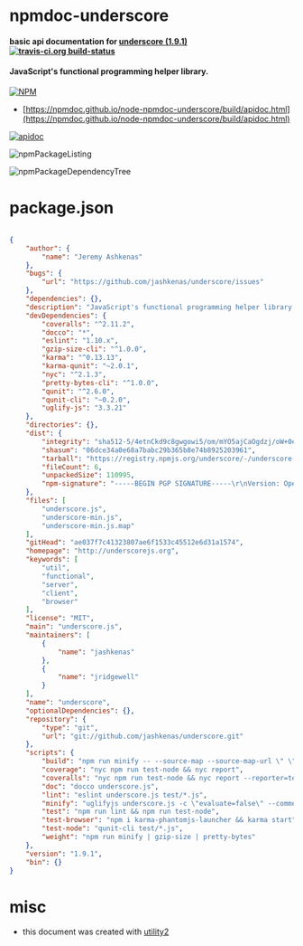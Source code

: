 # npmdoc-underscore

#### basic api documentation for  [underscore (1.9.1)](http://underscorejs.org)  [![travis-ci.org build-status](https://api.travis-ci.org/npmdoc/node-npmdoc-underscore.svg)](https://travis-ci.org/npmdoc/node-npmdoc-underscore)

#### JavaScript's functional programming helper library.

[![NPM](https://nodei.co/npm/underscore.png?downloads=true&downloadRank=true&stars=true)](https://www.npmjs.com/package/underscore)

- [https://npmdoc.github.io/node-npmdoc-underscore/build/apidoc.html](https://npmdoc.github.io/node-npmdoc-underscore/build/apidoc.html)

[![apidoc](https://npmdoc.github.io/node-npmdoc-underscore/build/screenshot.buildCi.browser.%252Ftmp%252Fbuild%252Fapidoc.html.png)](https://npmdoc.github.io/node-npmdoc-underscore/build/apidoc.html)

![npmPackageListing](https://npmdoc.github.io/node-npmdoc-underscore/build/screenshot.npmPackageListing.svg)

![npmPackageDependencyTree](https://npmdoc.github.io/node-npmdoc-underscore/build/screenshot.npmPackageDependencyTree.svg)



# package.json

```json

{
    "author": {
        "name": "Jeremy Ashkenas"
    },
    "bugs": {
        "url": "https://github.com/jashkenas/underscore/issues"
    },
    "dependencies": {},
    "description": "JavaScript's functional programming helper library.",
    "devDependencies": {
        "coveralls": "^2.11.2",
        "docco": "*",
        "eslint": "1.10.x",
        "gzip-size-cli": "^1.0.0",
        "karma": "^0.13.13",
        "karma-qunit": "~2.0.1",
        "nyc": "^2.1.3",
        "pretty-bytes-cli": "^1.0.0",
        "qunit": "^2.6.0",
        "qunit-cli": "~0.2.0",
        "uglify-js": "3.3.21"
    },
    "directories": {},
    "dist": {
        "integrity": "sha512-5/4etnCkd9c8gwgowi5/om/mYO5ajCaOgdzj/oW+0eQV9WxKBDZw5+ycmKmeaTXjInS/W0BzpGLo2xR2aBwZdg==",
        "shasum": "06dce34a0e68a7babc29b365b8e74b8925203961",
        "tarball": "https://registry.npmjs.org/underscore/-/underscore-1.9.1.tgz",
        "fileCount": 6,
        "unpackedSize": 110995,
        "npm-signature": "-----BEGIN PGP SIGNATURE-----\r\nVersion: OpenPGP.js v3.0.4\r\nComment: https://openpgpjs.org\r\n\r\nwsFcBAEBCAAQBQJbEGUHCRA9TVsSAnZWagAAIoIP/jT81dtAcYXnjT8M3neP\nYNCBTRbvovfxCG3xbwnAVq0g0/B6CBaeU+u+Gppz0oJ98vtuiGhstmj93pjy\ncwi+u3DsXMBEJ9E1DsK7ms3cBg7FnCqke+yXWvwv8J+RRoDRW0xcA04taFz4\nDVQtG0nmXOLSGl0eGVX8E7O3g1DrLUcObYHpegxjiKZVGLPoNb16Xlu13GgD\njwajvJ9xfwHOudl1+vVCc5ocyyeaqkK5oz9ri9cIyPhVVXPgtCWBzNwvlUGD\n8t/SM78AkrNVLyHAq2NMLANPPZhg1p0yuBTVu5+I3hhdBYmMBk3zQ6W+lcch\nmS1V5gQaGqjGh9ci+gRnIqY4WZZLDMHPQ9Ba0W6wkjRlCFV0z5MX+ia5V4R1\nWxrqwIwwHbEnEdPZQ/mT86WNLXi8/Izn5gpxp/xcoYvHRlYJST4USRTmkF8p\nrL+dduILMBTGxHSZtjXuFwlOXAiXROCUMSamStDa+02WddL9eUjSL/sjpFyG\nBWhkWaLSc9RrNSWkqlI4cgA9b72AN4tIbmoHeUlVFx4KCUWZwHTbTUkawYmu\n5iTvPevViilYOaGr9gTHo2BYtX+0u4TMtEnQg5rELeiuYp5/VJgqhCh0lUOJ\nqnDRfF7AgE6gQnwJhNi1QB8UFWqSQVZyKgQ9bA7In5J0WWxYwydK/Pml84lV\nqm/l\r\n=gqag\r\n-----END PGP SIGNATURE-----\r\n"
    },
    "files": [
        "underscore.js",
        "underscore-min.js",
        "underscore-min.js.map"
    ],
    "gitHead": "ae037f7c41323807ae6f1533c45512e6d31a1574",
    "homepage": "http://underscorejs.org",
    "keywords": [
        "util",
        "functional",
        "server",
        "client",
        "browser"
    ],
    "license": "MIT",
    "main": "underscore.js",
    "maintainers": [
        {
            "name": "jashkenas"
        },
        {
            "name": "jridgewell"
        }
    ],
    "name": "underscore",
    "optionalDependencies": {},
    "repository": {
        "type": "git",
        "url": "git://github.com/jashkenas/underscore.git"
    },
    "scripts": {
        "build": "npm run minify -- --source-map --source-map-url \" \" -o underscore-min.js",
        "coverage": "nyc npm run test-node && nyc report",
        "coveralls": "nyc npm run test-node && nyc report --reporter=text-lcov | coveralls",
        "doc": "docco underscore.js",
        "lint": "eslint underscore.js test/*.js",
        "minify": "uglifyjs underscore.js -c \"evaluate=false\" --comments \"/    .*/\" -m",
        "test": "npm run lint && npm run test-node",
        "test-browser": "npm i karma-phantomjs-launcher && karma start",
        "test-node": "qunit-cli test/*.js",
        "weight": "npm run minify | gzip-size | pretty-bytes"
    },
    "version": "1.9.1",
    "bin": {}
}
```



# misc
- this document was created with [utility2](https://github.com/kaizhu256/node-utility2)
